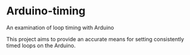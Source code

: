 # Arduino-timing
An examination of loop timing with Arduino

This project aims to provide an accurate means for setting consistently timed loops on the Arduino.
